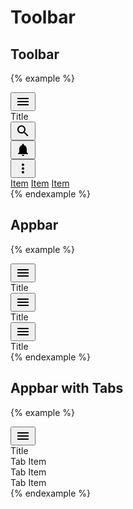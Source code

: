 # Toolbar

## Toolbar

{% example %}
<div class="toolbar">
  <div class="toolbar-action">
    <button type="button" class="button button-icon">
      <svg xmlns="http://www.w3.org/2000/svg" height="24" viewBox="0 0 24 24" width="24"><path d="M0 0h24v24H0z" fill="none"/><path d="M3 18h18v-2H3v2zm0-5h18v-2H3v2zm0-7v2h18V6H3z"/></svg>
    </button>
  </div>
  <div class="toolbar-title">
    Title
  </div>
  <div class="toolbar-action">
    <button type="button" class="button button-icon">
      <svg xmlns="http://www.w3.org/2000/svg" height="24" viewBox="0 0 24 24" width="24"><path d="M15.5 14h-.79l-.28-.27C15.41 12.59 16 11.11 16 9.5 16 5.91 13.09 3 9.5 3S3 5.91 3 9.5 5.91 16 9.5 16c1.61 0 3.09-.59 4.23-1.57l.27.28v.79l5 4.99L20.49 19l-4.99-5zm-6 0C7.01 14 5 11.99 5 9.5S7.01 5 9.5 5 14 7.01 14 9.5 11.99 14 9.5 14z"/><path d="M0 0h24v24H0z" fill="none"/></svg>
    </button>
  </div>
  <div class="toolbar-action">
    <button type="button" class="button button-icon">
      <svg xmlns="http://www.w3.org/2000/svg" height="24" viewBox="0 0 24 24" width="24"><path d="M12 22c1.1 0 2-.9 2-2h-4c0 1.1.89 2 2 2zm6-6v-5c0-3.07-1.64-5.64-4.5-6.32V4c0-.83-.67-1.5-1.5-1.5s-1.5.67-1.5 1.5v.68C7.63 5.36 6 7.92 6 11v5l-2 2v1h16v-1l-2-2z"/></svg>
    </button>
  </div>
  <div class="toolbar-action dropdown">
    <button type="button" class="button button-icon" data-toggle="dropdown">
      <svg xmlns="http://www.w3.org/2000/svg" height="24" viewBox="0 0 24 24" width="24"><path d="M0 0h24v24H0z" fill="none"/><path d="M12 8c1.1 0 2-.9 2-2s-.9-2-2-2-2 .9-2 2 .9 2 2 2zm0 2c-1.1 0-2 .9-2 2s.9 2 2 2 2-.9 2-2-.9-2-2-2zm0 6c-1.1 0-2 .9-2 2s.9 2 2 2 2-.9 2-2-.9-2-2-2z"/></svg>
    </button>
    <div class="dropdown-menu dropdown-menu-right">
      <a href="#" class="dropdown-menu-item">Item</a>
      <a href="#" class="dropdown-menu-item">Item</a>
      <a href="#" class="dropdown-menu-item">Item</a>
    </div>
  </div>
</div>
{% endexample %}

## Appbar

{% example %}
<div class="appbar">
  <div class="toolbar">
    <div class="toolbar-action">
      <button type="button" class="button button-icon">
        <svg xmlns="http://www.w3.org/2000/svg" height="24" viewBox="0 0 24 24" width="24"><path d="M0 0h24v24H0z" fill="none"/><path d="M3 18h18v-2H3v2zm0-5h18v-2H3v2zm0-7v2h18V6H3z"/></svg>
      </button>
    </div>
    <div class="toolbar-title">
      Title
    </div>
  </div>
</div>

<div class="appbar appbar-primary">
  <div class="toolbar">
    <div class="toolbar-action">
      <button type="button" class="button button-icon">
        <svg xmlns="http://www.w3.org/2000/svg" height="24" viewBox="0 0 24 24" width="24"><path d="M0 0h24v24H0z" fill="none"/><path d="M3 18h18v-2H3v2zm0-5h18v-2H3v2zm0-7v2h18V6H3z"/></svg>
      </button>
    </div>
    <div class="toolbar-title">
      Title
    </div>
  </div>
</div>

<div class="appbar appbar-secondary">
  <div class="toolbar">
    <div class="toolbar-action">
      <button type="button" class="button button-icon">
        <svg xmlns="http://www.w3.org/2000/svg" height="24" viewBox="0 0 24 24" width="24"><path d="M0 0h24v24H0z" fill="none"/><path d="M3 18h18v-2H3v2zm0-5h18v-2H3v2zm0-7v2h18V6H3z"/></svg>
      </button>
    </div>
    <div class="toolbar-title">
      Title
    </div>
  </div>
</div>
{% endexample %}

## Appbar with Tabs

{% example %}
<div class="appbar appbar-primary">
  <div class="toolbar">
    <div class="toolbar-action">
      <button type="button" class="button button-icon">
        <svg xmlns="http://www.w3.org/2000/svg" height="24" viewBox="0 0 24 24" width="24"><path d="M0 0h24v24H0z" fill="none"/><path d="M3 18h18v-2H3v2zm0-5h18v-2H3v2zm0-7v2h18V6H3z"/></svg>
      </button>
    </div>
    <div class="toolbar-title">
      Title
    </div>
  </div>
  <div class="tab">
    <div class="tab-item active">
      Tab Item
    </div>
    <div class="tab-item">
      Tab Item
    </div>
    <div class="tab-item">
      Tab Item
    </div>
  </div>
</div>
{% endexample %}
